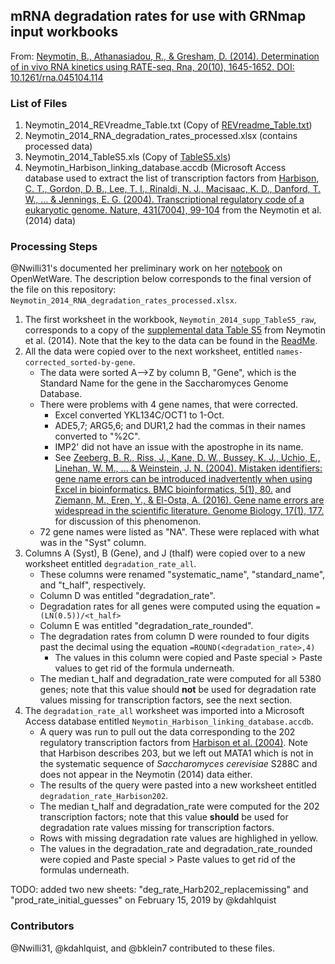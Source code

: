 ## mRNA degradation rates for use with GRNmap input workbooks

From: [Neymotin, B., Athanasiadou, R., & Gresham, D. (2014). Determination of in vivo RNA kinetics using RATE-seq. Rna, 20(10), 1645-1652. DOI: 10.1261/rna.045104.114](http://rnajournal.cshlp.org/content/20/10/1645.full)

### List of Files

1. Neymotin_2014_REVreadme_Table.txt (Copy of [REVreadme_Table.txt](http://rnajournal.cshlp.org/content/suppl/2014/08/08/rna.045104.114.DC1/REVreadme_Table.txt))
2. Neymotin_2014_RNA_degradation_rates_processed.xlsx (contains processed data)
3. Neymotin_2014_TableS5.xls (Copy of [TableS5.xls](http://rnajournal.cshlp.org/content/suppl/2014/08/08/rna.045104.114.DC1/TableS5.xls))
4. Neymotin_Harbison_linking_database.accdb (Microsoft Access database used to extract the list of transcription factors from [Harbison, C. T., Gordon, D. B., Lee, T. I., Rinaldi, N. J., Macisaac, K. D., Danford, T. W., ... & Jennings, E. G. (2004). Transcriptional regulatory code of a eukaryotic genome. Nature, 431(7004), 99-104](http://www.nature.com/nature/journal/v431/n7004/abs/nature02800.html) from the Neymotin et al. (2014) data)

### Processing Steps

@Nwilli31's documented her preliminary work on her [notebook](http://www.openwetware.org/wiki/Natalie_Williams:_Electronic_Notebook#September_21.2C_2016) on OpenWetWare.  The description below corresponds to the final version of the file on this repository: `Neymotin_2014_RNA_degradation_rates_processed.xlsx`.

1. The first worksheet in the workbook, `Neymotin_2014_supp_TableS5_raw`, corresponds to a copy of the [supplemental data Table S5](http://rnajournal.cshlp.org/content/suppl/2014/08/08/rna.045104.114.DC1/TableS5.xls) from Neymotin et al. (2014).  Note that the key to the data can be found in the [ReadMe](http://rnajournal.cshlp.org/content/suppl/2014/08/08/rna.045104.114.DC1/REVreadme_Table.txt).
2. All the data were copied over to the next worksheet, entitled `names-corrected_sorted-by-gene`.
    * The data were sorted A-->Z by column B, "Gene", which is the Standard Name for the gene in the Saccharomyces Genome Database.
    * There were problems with 4 gene names, that were corrected.
        * Excel converted YKL134C/OCT1 to 1-Oct.
        * ADE5,7; ARG5,6; and DUR1,2 had the commas in their names converted to "%2C".
        * IMP2' did not have an issue with the apostrophe in its name.
        * See [Zeeberg, B. R., Riss, J., Kane, D. W., Bussey, K. J., Uchio, E., Linehan, W. M., ... & Weinstein, J. N. (2004). Mistaken identifiers: gene name errors can be introduced inadvertently when using Excel in bioinformatics. BMC bioinformatics, 5(1), 80.](http://bmcbioinformatics.biomedcentral.com/articles/10.1186/1471-2105-5-80) and [Ziemann, M., Eren, Y., & El-Osta, A. (2016). Gene name errors are widespread in the scientific literature. Genome Biology, 17(1), 177.](https://genomebiology.biomedcentral.com/articles/10.1186/s13059-016-1044-7) for discussion of this phenomenon.
    * 72 gene names were listed as "NA".  These were replaced with what was in the "Syst" column. 
3. Columns A (Syst), B (Gene), and J (thalf) were copied over to a new worksheet entitled `degradation_rate_all`.
    * These columns were renamed "systematic_name", "standard_name", and "t_half", respectively.
    * Column D was entitled "degradation_rate".
    * Degradation rates for all genes were computed using the equation `=(LN(0.5))/<t_half>`
    * Column E was entitled "degradation_rate_rounded".
    * The degradation rates from column D were rounded to four digits past the decimal using the equation `=ROUND(<degradation_rate>,4)`
        * The values in this column were copied and Paste special > Paste values to get rid of the formula underneath.
    * The median t_half and degradation_rate were computed for all 5380 genes; note that this value should **not** be used for degradation rate values missing for transcription factors, see the next section.
4. The `degradation_rate_all` worksheet was imported into a Microsoft Access database entitled `Neymotin_Harbison_linking_database.accdb`.
    * A query was run to pull out the data corresponding to the 202 regulatory transcription factors from [Harbison et al. (2004)](http://www.nature.com/nature/journal/v431/n7004/abs/nature02800.html).  Note that Harbison describes 203, but we left out MATA1 which is not in the systematic sequence of *Saccharomyces cerevisiae* S288C and does not appear in the Neymotin (2014) data either.
    * The results of the query were pasted into a new worksheet entitled `degradation_rate_Harbison202`.
    * The median t_half and degradation_rate were computed for the 202 transcription factors; note that this value **should** be used for degradation rate values missing for transcription factors.
    * Rows with missing degradation rate values are highlighed in yellow.
    * The values in the degradation_rate and degradation_rate_rounded were copied and Paste special > Paste values to get rid of the formulas underneath.

TODO: added two new sheets: "deg_rate_Harb202_replacemissing" and "prod_rate_initial_guesses" on February 15, 2019 by @kdahlquist

### Contributors

@Nwilli31, @kdahlquist, and @bklein7 contributed to these files.
